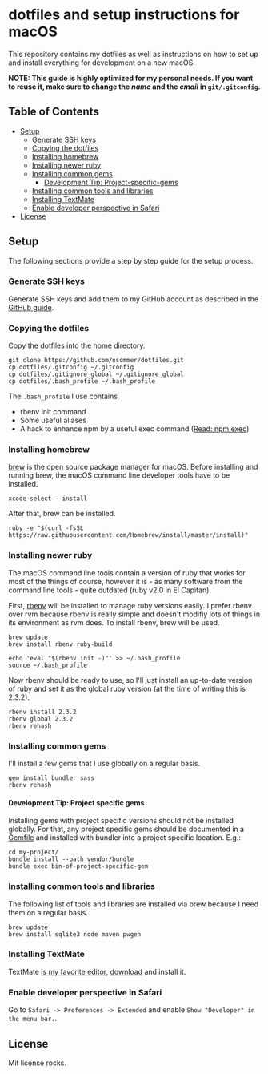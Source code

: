# dotfiles and setup instructions for macOS
This repository contains my dotfiles as well as instructions on how to set up and install everything for development on a new macOS.

**NOTE: This guide is highly optimized for my personal needs. If you want to reuse it, make sure to change the *name* and the *email* in `git/.gitconfig`.**

## Table of Contents
- [Setup](#setup)
    - [Generate SSH keys](#generate-ssh-keys)
    - [Copying the dotfiles](#copying-the-dotfiles)
    - [Installing homebrew](#installing-homebrew)
    - [Installing newer ruby](#installing-newer-ruby)
    - [Installing common gems](#installing-common-gems)
        - [Development Tip: Project-specific-gems](#development-tip-project-specific-gems)
    - [Installing common tools and libraries](#installing-common-tools-and-libraries)
    - [Installing TextMate](#installing-textmate)
    - [Enable developer perspective in Safari](#enable-developer-perspective-in-safari)
- [License](#license)

## Setup
The following sections provide a step by step guide for the setup process.

### Generate SSH keys
Generate SSH keys and add them to my GitHub account as described in the [GitHub guide](https://help.github.com/articles/generating-ssh-keys/).

### Copying the dotfiles
Copy the dotfiles into the home directory.

```shell
git clone https://github.com/nsommer/dotfiles.git
cp dotfiles/.gitconfig ~/.gitconfig
cp dotfiles/.gitignore_global ~/.gitignore_global
cp dotfiles/.bash_profile ~/.bash_profile
```

The `.bash_profile` I use contains

* rbenv init command
* Some useful aliases
* A hack to enhance npm by a useful exec command ([Read: npm exec](https://nilssommer.de/articles/8-npm-exec---running-project-specific-binaries))

### Installing homebrew
[brew](http://brew.sh) is the open source package manager for macOS. Before installing and running brew, the macOS command line developer tools have to be installed.

```shell
xcode-select --install
```

After that, brew can be installed.

```shell
ruby -e "$(curl -fsSL https://raw.githubusercontent.com/Homebrew/install/master/install)"
```

### Installing newer ruby
The macOS command line tools contain a version of ruby that works for most of the things of course, however it is - as many software from the command line tools - quite outdated (ruby v2.0 in El Capitan).

First, [rbenv](https://github.com/sstephenson/rbenv) will be installed to manage ruby versions easily. I prefer rbenv over rvm because rbenv is really simple and doesn't modifiy lots of things in its environment as rvm does. To install rbenv, brew will be used.

```shell
brew update
brew install rbenv ruby-build

echo 'eval "$(rbenv init -)"' >> ~/.bash_profile
source ~/.bash_profile
```

Now rbenv should be ready to use, so I'll just install an up-to-date version of ruby and set it as the global ruby version (at the time of writing this is 2.3.2).

```shell
rbenv install 2.3.2
rbenv global 2.3.2
rbenv rehash
```

### Installing common gems
I'll install a few gems that I use globally on a regular basis.

```shell
gem install bundler sass
rbenv rehash
```

#### Development Tip: Project specific gems
Installing gems with project specific versions should not be installed globally. For that, any project specific gems should be documented in a [Gemfile](http://bundler.io/gemfile.html) and installed with bundler into a project specific location. E.g.:

```shell
cd my-project/
bundle install --path vendor/bundle
bundle exec bin-of-project-specific-gem
```

### Installing common tools and libraries
The following list of tools and libraries are installed via brew because I need them on a regular basis.

```shell
brew update
brew install sqlite3 node maven pwgen
```

### Installing TextMate
TextMate [is my favorite editor](https://nilssommer.de/articles/9-textmate-rules), [download](http://macromates.com/download) and install it. 

### Enable developer perspective in Safari
Go to `Safari -> Preferences -> Extended` and enable `Show "Developer" in the menu bar.`.

## License
Mit license rocks.
